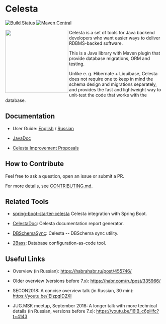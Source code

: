 # Celesta

[![Build Status](https://ci.corchestra.ru/buildStatus/icon?job=celesta/dev)](https://ci.corchestra.ru/job/celesta/job/dev/)
[![Maven Central](https://maven-badges.herokuapp.com/maven-central/ru.curs/celesta-parent/badge.svg)](https://maven-badges.herokuapp.com/maven-central/ru.curs/celesta-parent)

<img align="left" src="celesta_duke.png" width="200px">

Celesta is a set of tools for Java backend developers who want easier ways to deliver RDBMS-backed software. 

This is a Java library with Maven plugin that provide database migrations, ORM and testing. 

Unlike e. g. Hibernate + Liquibase, Celesta does not require one to keep in mind the schema design and migrations separately, and provides the fast and lightweight way to unit-test the code that works with the database.

## Documentation

* User Guide: [English](https://courseorchestra.github.io/celesta/en) / [Russian](https://courseorchestra.github.io/celesta/ru)

* [JavaDoc](https://courseorchestra.github.io/celesta/apidocs)

* [Celesta Improvement Proposals](https://courseorchestra.github.io/cip/)

## How to Contribute

Feel free to ask a question, open an issue or submit a PR.

For more details, see [CONTRIBUTING.md](CONTRIBUTING.md).

## Related Tools

* [spring-boot-starter-celesta](https://github.com/CourseOrchestra/spring-boot-starter-celesta) Celesta integration with Spring Boot.

* [CelestaDoc](https://github.com/CourseOrchestra/celestadoc): Celesta documentation report generator.	

* [DBSchemaSync](https://github.com/CourseOrchestra/dbschemasync): Celesta -- DBSchema sync utility.

* [2Bass](https://github.com/CourseOrchestra/2bass): Database configuration-as-code tool.


## Useful Links

* Overview (in Russian): https://habrahabr.ru/post/455746/

* Older overview (versions before 7.x): https://habr.com/ru/post/335966/

* SECON2018: A concise overview talk (in Russian, 30 min): https://youtu.be/IEIzpqID2XI

* JUG.MSK meetup, September 2018: A longer talk with more technical details (in Russian, versions before 7.x): https://youtu.be/16lB_c6pHfc?t=4143
